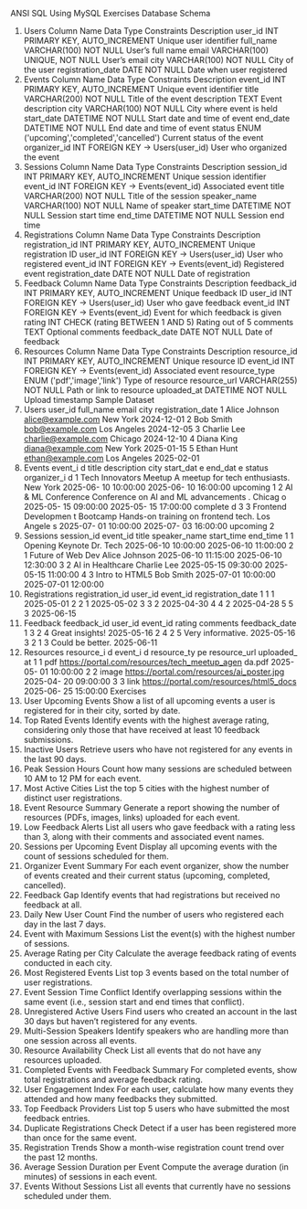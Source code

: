 ANSI SQL Using MySQL Exercises
Database Schema
1. Users
Column Name Data Type Constraints Description
user_id INT PRIMARY KEY, AUTO_INCREMENT Unique user identifier
full_name VARCHAR(100) NOT NULL User’s full name
email VARCHAR(100) UNIQUE, NOT NULL User’s email
city VARCHAR(100) NOT NULL City of the user
registration_date DATE NOT NULL Date when user registered
2. Events
Column
Name
Data Type Constraints Description
event_id INT PRIMARY KEY, AUTO_INCREMENT Unique event identifier
title VARCHAR(200) NOT NULL Title of the event
description TEXT Event description
city VARCHAR(100) NOT NULL City where event is held
start_date DATETIME NOT NULL Start date and time of event
end_date DATETIME NOT NULL End date and time of event
status ENUM ('upcoming','completed','cancelled') Current status of the event
organizer_id INT FOREIGN KEY → Users(user_id) User who organized the
event
3. Sessions
Column Name Data Type Constraints Description
session_id INT PRIMARY KEY, AUTO_INCREMENT Unique session identifier
event_id INT FOREIGN KEY → Events(event_id) Associated event
title VARCHAR(200) NOT NULL Title of the session
speaker_name VARCHAR(100) NOT NULL Name of speaker
start_time DATETIME NOT NULL Session start time
end_time DATETIME NOT NULL Session end time
4. Registrations
Column Name Data Type Constraints Description
registration_id INT PRIMARY KEY, AUTO_INCREMENT Unique registration ID
user_id INT FOREIGN KEY → Users(user_id) User who registered
event_id INT FOREIGN KEY → Events(event_id) Registered event
registration_date DATE NOT NULL Date of registration
5. Feedback
Column Name Data Type Constraints Description
feedback_id INT PRIMARY KEY, AUTO_INCREMENT Unique feedback ID
user_id INT FOREIGN KEY → Users(user_id) User who gave feedback
event_id INT FOREIGN KEY → Events(event_id) Event for which feedback is given
rating INT CHECK (rating BETWEEN 1 AND 5) Rating out of 5
comments TEXT Optional comments
feedback_date DATE NOT NULL Date of feedback
6. Resources
Column Name Data Type Constraints Description
resource_id INT PRIMARY KEY, AUTO_INCREMENT Unique resource ID
event_id INT FOREIGN KEY → Events(event_id) Associated event
resource_type ENUM ('pdf','image','link') Type of resource
resource_url VARCHAR(255) NOT NULL Path or link to resource
uploaded_at DATETIME NOT NULL Upload timestamp
Sample Dataset
1. Users
user_id full_name email city registration_date
1 Alice Johnson alice@example.com New York 2024-12-01
2 Bob Smith bob@example.com Los Angeles 2024-12-05
3 Charlie Lee charlie@example.com Chicago 2024-12-10
4 Diana King diana@example.com New York 2025-01-15
5 Ethan Hunt ethan@example.com Los Angeles 2025-02-01
2. Events
event_i
d
title description city start_dat
e
end_dat
e
status organizer_i
d
1 Tech
Innovators
Meetup
A meetup for
tech
enthusiasts.
New
York
2025-06-
10
10:00:00
2025-06-
10
16:00:00
upcoming 1
2 AI & ML
Conference
Conference on
AI and ML
advancements
.
Chicag
o
2025-05-
15
09:00:00
2025-05-
15
17:00:00
complete
d
3
3 Frontend
Developmen
t Bootcamp
Hands-on
training on
frontend tech.
Los
Angele
s
2025-07-
01
10:00:00
2025-07-
03
16:00:00
upcoming 2
3. Sessions
session_id event_id title speaker_name start_time end_time
1 1 Opening Keynote Dr. Tech 2025-06-10
10:00:00
2025-06-10
11:00:00
2 1 Future of Web
Dev
Alice Johnson 2025-06-10
11:15:00
2025-06-10
12:30:00
3 2 AI in Healthcare Charlie Lee 2025-05-15
09:30:00
2025-05-15
11:00:00
4 3 Intro to HTML5 Bob Smith 2025-07-01
10:00:00
2025-07-01
12:00:00
4. Registrations
registration_id user_id event_id registration_date
1 1 1 2025-05-01
2 2 1 2025-05-02
3 3 2 2025-04-30
4 4 2 2025-04-28
5 5 3 2025-06-15
5. Feedback
feedback_id user_id event_id rating comments feedback_date
1 3 2 4 Great insights! 2025-05-16
2 4 2 5 Very informative. 2025-05-16
3 2 1 3 Could be better. 2025-06-11
6. Resources
resource_i
d
event_i
d
resource_ty
pe
resource_url uploaded_
at
1 1 pdf https://portal.com/resources/tech_meetup_agen
da.pdf
2025-05-
01
10:00:00
2 2 image https://portal.com/resources/ai_poster.jpg 2025-04-
20
09:00:00
3 3 link https://portal.com/resources/html5_docs 2025-06-
25
15:00:00
Exercises
1. User Upcoming Events
Show a list of all upcoming events a user is registered for in their city, sorted by date.
2. Top Rated Events
Identify events with the highest average rating, considering only those that have received at
least 10 feedback submissions.
3. Inactive Users
Retrieve users who have not registered for any events in the last 90 days.
4. Peak Session Hours
Count how many sessions are scheduled between 10 AM to 12 PM for each event.
5. Most Active Cities
List the top 5 cities with the highest number of distinct user registrations.
6. Event Resource Summary
Generate a report showing the number of resources (PDFs, images, links) uploaded for each
event.
7. Low Feedback Alerts
List all users who gave feedback with a rating less than 3, along with their comments and
associated event names.
8. Sessions per Upcoming Event
Display all upcoming events with the count of sessions scheduled for them.
9. Organizer Event Summary
For each event organizer, show the number of events created and their current status
(upcoming, completed, cancelled).
10. Feedback Gap
Identify events that had registrations but received no feedback at all.
11. Daily New User Count
Find the number of users who registered each day in the last 7 days.
12. Event with Maximum Sessions
List the event(s) with the highest number of sessions.
13. Average Rating per City
Calculate the average feedback rating of events conducted in each city.
14. Most Registered Events
List top 3 events based on the total number of user registrations.
15. Event Session Time Conflict
Identify overlapping sessions within the same event (i.e., session start and end times that
conflict).
16. Unregistered Active Users
Find users who created an account in the last 30 days but haven’t registered for any events.
17. Multi-Session Speakers
Identify speakers who are handling more than one session across all events.
18. Resource Availability Check
List all events that do not have any resources uploaded.
19. Completed Events with Feedback Summary
For completed events, show total registrations and average feedback rating.
20. User Engagement Index
For each user, calculate how many events they attended and how many feedbacks they
submitted.
21. Top Feedback Providers
List top 5 users who have submitted the most feedback entries.
22. Duplicate Registrations Check
Detect if a user has been registered more than once for the same event.
23. Registration Trends
Show a month-wise registration count trend over the past 12 months.
24. Average Session Duration per Event
Compute the average duration (in minutes) of sessions in each event.
25. Events Without Sessions
List all events that currently have no sessions scheduled under them.